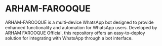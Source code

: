 # ARHAM-FAROOQUE
ARHAM-FAROOQUE is a multi-device WhatsApp bot designed to provide enhanced functionality and automation for WhatsApp users. Developed by ARHAM FAROOQUE Official, this repository offers an easy-to-deploy solution for integrating with WhatsApp through a bot interface.
